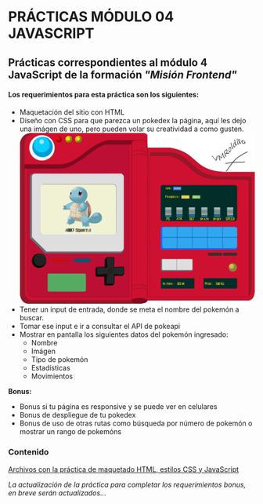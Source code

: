# PRÁCTICAS MÓDULO 04 JAVASCRIPT

## Prácticas correspondientes al módulo  4 **JavaScript** de la formación *"Misión Frontend"*

#### Los requerimientos para esta práctica son los siguientes:

* Maquetación del sitio con HTML
* Diseño con CSS para que parezca un pokedex la página, aquí les dejo una imágen de uno, pero pueden volar su creatividad a como gusten.
![Imagen ejemplo Pokedex](pokedex.jpg)
* Tener un input de entrada, donde se meta el nombre del pokemón a buscar.
* Tomar ese input e ir a consultar el API de pokeapi
* Mostrar en pantalla los siguientes datos del pokemón ingresado:
  * Nombre
  * Imágen
  * Tipo de pokemón
  * Estadísticas
  * Movimientos

**Bonus:**

* Bonus si tu página es responsive y se puede ver en celulares
* Bonus de despliegue de tu pokedex
* Bonus de uso de otras rutas como búsqueda por número de pokemón o mostrar un rango de pokemóns

### Contenido<br> 

[Archivos con la práctica de maquetado HTML, estilos CSS y JavaScript](./mokepon/)

*La actualización de la práctica para completar los requerimientos bonus, en breve serán actualizados...*
